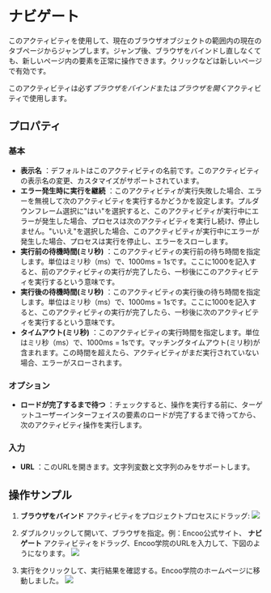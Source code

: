 # ナビゲート

このアクティビティを使用して、現在のブラウザオブジェクトの範囲内の現在のタブページからジャンプします。ジャンプ後、ブラウザをバインドし直しなくても、新しいページ内の要素を正常に操作できます。クリックなどは新しいページで有効です。

このアクティビティは必ず*ブラウザをバインド*または*ブラウザを開く*アクティビティで使用します。

## プロパティ

### 基本

- **表示名** ：デフォルトはこのアクティビティの名前です。このアクティビティの表示名の変更、カスタマイズがサポートされています。
- **エラー発生時に実行を継続** ：このアクティビティが実行失敗した場合、エラーを無視して次のアクティビティを実行するかどうかを設定します。プルダウンフレーム選択に"はい"を選択すると、このアクティビティが実行中にエラーが発生した場合、プロセスは次のアクティビティを実行し続け、停止しません。"いいえ"を選択した場合、このアクティビティが実行中にエラーが発生した場合、プロセスは実行を停止し、エラーをスローします。
- **実行前の待機時間(ミリ秒)** ：このアクティビティの実行前の待ち時間を指定します。単位はミリ秒（ms）で、1000ms = 1sです。ここに1000を記入すると、前のアクティビティの実行が完了したら、一秒後にこのアクティビティを実行するという意味です。
- **実行後の待機時間(ミリ秒)** ：このアクティビティの実行後の待ち時間を指定します。単位はミリ秒（ms）で、1000ms = 1sです。ここに1000を記入すると、このアクティビティの実行が完了したら、一秒後に次のアクティビティを実行するという意味です。
- **タイムアウト(ミリ秒)** ：このアクティビティの実行時間を指定します。単位はミリ秒（ms）で、1000ms = 1sです。マッチングタイムアウト(ミリ秒)が含まれます。この時間を超えたら、アクティビティがまだ実行されていない場合、エラーがスローされます。

### オプション

- **ロードが完了するまで待つ** ：チェックすると、操作を実行する前に、ターゲットユーザーインターフェイスの要素のロードが完了するまで待ってから、次のアクティビティ操作を実行します。

### 入力

- **URL** ：このURLを開きます。文字列変数と文字列のみをサポートします。

## 操作サンプル

1.  **ブラウザをバインド** アクティビティをプロジェクトプロセスにドラッグ:
![](https://docimages.blob.core.chinacloudapi.cn/images/Activities/AttacBrowser20201221.png)

2. ダブルクリックして開いて、ブラウザを指定。例：Encoo公式サイト、 **ナビゲート** アクティビティをドラッグ、Encoo学院のURLを入力して、下図のようになります。
![](https://docimages.blob.core.chinacloudapi.cn/images/Activities/NavigateTo20201221.png)

3. 実行をクリックして、実行結果を確認する。Encoo学院のホームページに移動しました。
![](https://docimages.blob.core.chinacloudapi.cn/images/Activities/NavigateTo2020122102.png)
